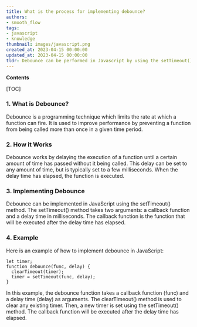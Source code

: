 ```yaml
---
title: What is the process for implementing debounce?
authors:
- smooth_flow
tags:
- javascript
- knowledge
thumbnail: images/javascript.png
created_at: 2023-04-15 00:00:00
updated_at: 2023-04-15 00:00:00
tldr: Debounce can be performed in Javascript by using the setTimeout() method to delay the execution of a function.
---
```


**Contents**

[TOC]

### 1. What is Debounce?
Debounce is a programming technique which limits the rate at which a function can fire. It is used to improve performance by preventing a function from being called more than once in a given time period.

### 2. How it Works
Debounce works by delaying the execution of a function until a certain amount of time has passed without it being called. This delay can be set to any amount of time, but is typically set to a few milliseconds. When the delay time has elapsed, the function is executed.

### 3. Implementing Debounce
Debounce can be implemented in JavaScript using the setTimeout() method. The setTimeout() method takes two arguments: a callback function and a delay time in milliseconds. The callback function is the function that will be executed after the delay time has elapsed.

### 4. Example
Here is an example of how to implement debounce in JavaScript:
```
let timer;
function debounce(func, delay) {
  clearTimeout(timer);
  timer = setTimeout(func, delay);
}
```
In this example, the debounce function takes a callback function (func) and a delay time (delay) as arguments. The clearTimeout() method is used to clear any existing timer. Then, a new timer is set using the setTimeout() method. The callback function will be executed after the delay time has elapsed.
